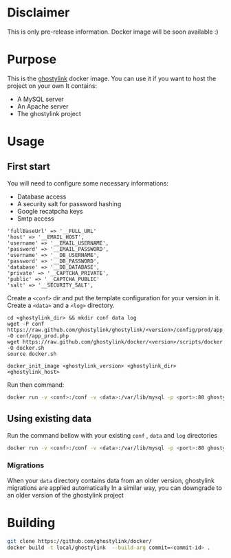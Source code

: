 # Disclaimer
This is only pre-release information. Docker image will be soon available :)

# Purpose
This is the [ghostylink](https://github.com/ghostylink/ghostylink) docker image.
You can use it if you want to host the project on your own
It contains:
* A MySQL server
* An Apache server
* The ghostylink project

# Usage
## First start
You will need to configure some necessary informations:
* Database access
* A security salt for password hashing
* Google recatpcha keys
* Smtp access

```
'fullBaseUrl' => '__FULL_URL'
'host' => '__EMAIL_HOST',
'username' => '__EMAIL_USERNAME',
'password' => '__EMAIL_PASSWORD',
'username' => '__DB_USERNAME',
'password' => '__DB_PASSWORD',
'database' => '__DB_DATABASE',
'private' => '__CAPTCHA_PRIVATE',
'public' => '__CAPTCHA_PUBLIC'
'salt' => '__SECURITY_SALT',
```

Create a `<conf>` dir and put the template configuration for your version
in it. Create a `<data>` and a `<log>` directory.
```
cd <ghostylink_dir> && mkdir conf data log
wget -P conf https://raw.github.com/ghostylink/ghostylink/<version>/config/prod/app_prod_template.php -O conf/app_prod.php
wget https://raw.github.com/ghostylink/docker/<version>/scripts/docker -O docker.sh
source docker.sh

docker_init_image <ghostylink_version> <ghostylink_dir> <ghostylink_host>
```

Run then command:
```bash
docker run -v <conf>:/conf -v <data>:/var/lib/mysql -p <port>:80 ghostylink/ghostylink
```

## Using existing data
Run the command bellow with your existing `conf` , `data` and `log` directories

```bash
docker run -v <conf>:/conf -v <data>:/var/lib/mysql -p <port>:80 ghostylink/ghostylink
```

### Migrations
When your `data` directory contains data from an older version, ghostylink migrations
are applied automatically
In a similar way, you can downgrade to an older version of the ghostylink project

# Building

```bash
git clone https://github.com/ghostylink/docker/
docker build -t local/ghostylink  --build-arg commit=<commit-id> .
```